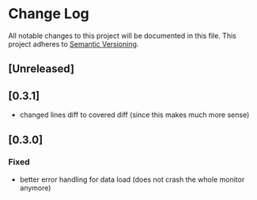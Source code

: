# Change Log
All notable changes to this project will be documented in this file.
This project adheres to [Semantic Versioning](http://semver.org/).

## [Unreleased]
## [0.3.1]
- changed lines diff to covered diff (since this makes much more sense)

## [0.3.0]
### Fixed
- better error handling for data load (does not crash the whole monitor anymore)
